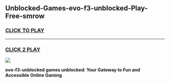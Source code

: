 
## Unblocked-Games-evo-f3-unblocked-Play-Free-smrow
<h3>
<a href="https://premium76.site?title=evo-f3-unblocked&ref=21A">CLICK TO PLAY</a></h3>
<hr>

<h3>
<a href="https://premium76.site?title=evo-f3-unblocked&ref=21A">CLICK 2 PLAY</a>
  
</h3>

<a href="https://premium76.site?title=evo-f3-unblocked&ref=21A"><img src="https://clearcache.store/games.png"></a>


**evo-f3-unblocked games unblocked: Your Gateway to Fun and Accessible Online Gaming**
